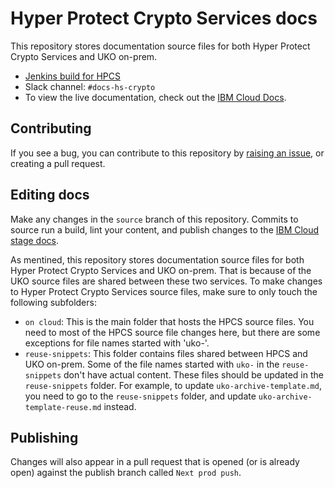 # Hyper Protect Crypto Services docs

This repository stores documentation source files for both Hyper Protect Crypto Services and UKO on-prem.

  - [Jenkins build for HPCS](https://wcp-docs-team-jenkins.swg-devops.com/job/build/job/cloud-docs/job/hs-crypto/)
  - Slack channel: `#docs-hs-crypto` 
  - To view the live documentation, check out the [IBM Cloud Docs](https://cloud.ibm.com/docs/hs-crypto).
  
## Contributing
If you see a bug, you can contribute to this repository by [raising an issue](https://github.ibm.com/cloud-docs/hs-crypto), or creating a pull request.

## Editing docs
Make any changes in the `source` branch of this repository. Commits to source run a build, lint your content, and publish changes to the [IBM Cloud stage docs](https://test.cloud.ibm.com/docs/hs-crypto). 

As mentined, this repository stores documentation source files for both Hyper Protect Crypto Services and UKO on-prem. That is because of the UKO source files are shared between these two services. To make changes to Hyper Protect Crypto Services source files, make sure to only touch the following subfolders:
  - `on cloud`: This is the main folder that hosts the HPCS source files. You need to most of the HPCS source file changes here, but there are some exceptions for file names started with 'uko-'. 
  - `reuse-snippets`: This folder contains files shared between HPCS and UKO on-prem. Some of the file names started with `uko-` in the `reuse-snippets` don't have actual content. These files should be updated in the `reuse-snippets` folder. For example, to update `uko-archive-template.md`, you need to go to the `reuse-snippets` folder, and update `uko-archive-template-reuse.md` instead.
  
## Publishing
Changes will also appear in a pull request that is opened (or is already open) against the publish branch called `Next prod push`.
